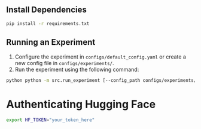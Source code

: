 ## Install Dependencies
```bash
pip install -r requirements.txt
```

## Running an Experiment
1. Configure the experiment in `configs/default_config.yaml` or create a new config file in `configs/experiments/`.
2. Run the experiment using the following command:
```bash
python python -m src.run_experiment [--config_path configs/experiments/my_experiment.yaml]
```

# Authenticating Hugging Face
```bash
export HF_TOKEN="your_token_here"
```
